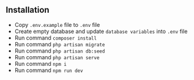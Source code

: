 ## Installation

- Copy `.env.example` file to `.env` file
- Create empty database and update `database variables` into `.env` file
- Run command `composer install`
- Run command `php artisan migrate`
- Run command `php artisan db:seed`
- Run command `php artisan serve`
- Run command `npm i`
- Run command `npm run dev`
